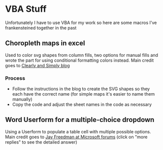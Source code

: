 # VBA Stuff
Unfortunately I have to use VBA for my work so here are some macros I've frankensteined together in the past

## Choropleth maps in excel
Used to color svg shapes from column fills, two options for manual fills and wrote the part for using conditional formatting colors instead. Main credit goes to [Clearly and Simply blog](https://www.clearlyandsimply.com/clearly_and_simply/2009/08/build-your-own-choropleth-maps-with-excel.html)

### Process
- Follow the instructions in the blog to create the SVG shapes so they each have the correct name (for simple maps it's easier to name them manually)
- Copy the code and adjust the sheet names in the code as necessary

## Word Userform for a multiple-choice dropdown
Using a Userform to populate a table cell with multiple possible options. Main credit goes to [Jay Freedman at Microsoft forums](https://answers.microsoft.com/en-us/msoffice/forum/all/multiple-selection-from-a-drop-down-menu-in-ms/8b14e0fa-641c-4653-8e86-55353fe0cc30?page=2) (click on "more replies" to see the detailed answer)
